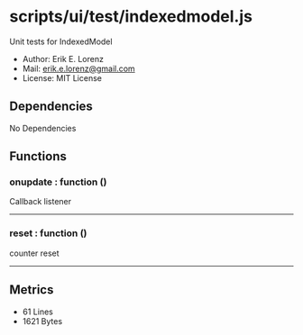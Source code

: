 # scripts/ui/test/indexedmodel.js


Unit tests for IndexedModel

* Author: Erik E. Lorenz 
* Mail: <erik.e.lorenz@gmail.com>
* License: MIT License


## Dependencies

No Dependencies

## Functions

###         onupdate : function ()
Callback listener

---


###         reset : function ()
counter reset

---

## Metrics

* 61 Lines
* 1621 Bytes

